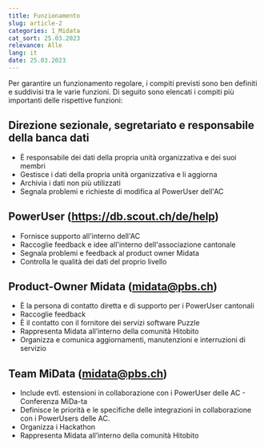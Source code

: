 ```yaml
---
title: Funzionamento
slug: article-2
categories: 1_Midata
cat_sort: 25.03.2023
relevance: Alle
lang: it
date: 25.03.2023
---
```

Per garantire un funzionamento regolare, i compiti previsti sono ben definiti e suddivisi tra le varie funzioni. Di seguito sono elencati i compiti più importanti delle rispettive funzioni:  

## Direzione sezionale, segretariato e responsabile della banca dati
* È responsabile dei dati della propria unità organizzativa e dei suoi membri  
* Gestisce i dati della propria unità organizzativa e li aggiorna
* Archivia i dati non più utilizzati
* Segnala problemi e richieste di modifica al PowerUser dell'AC

## PowerUser (https://db.scout.ch/de/help) 
* Fornisce supporto all'interno dell'AC
* Raccoglie feedback e idee all'interno dell'associazione cantonale
* Segnala problemi e feedback al product owner Midata
* Controlla le qualità dei dati del proprio livello

## Product-Owner Midata (midata@pbs.ch) 
* È la persona di contatto diretta e di supporto per i PowerUser cantonali
* Raccoglie feedback
* È il contatto con il fornitore dei servizi software Puzzle
* Rappresenta Midata all’interno della comunità Hitobito
* Organizza e comunica aggiornamenti, manutenzioni e interruzioni di servizio

## Team MiData (midata@pbs.ch) 
* Include evtl. estensioni in collaborazione con i PowerUser delle AC - Conferenza MiDa-ta
* Definisce le priorità e le specifiche delle integrazioni in collaborazione con i PowerUsers delle AC.
* Organizza i Hackathon
* Rappresenta Midata all’interno della comunità Hitobito
